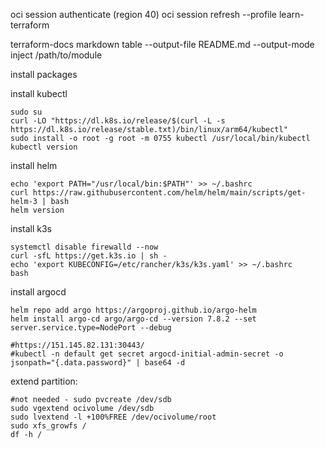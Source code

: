 oci session authenticate (region 40)
oci session refresh --profile learn-terraform

terraform-docs markdown table --output-file README.md --output-mode inject /path/to/module

install packages

install kubectl
```
sudo su
curl -LO "https://dl.k8s.io/release/$(curl -L -s https://dl.k8s.io/release/stable.txt)/bin/linux/arm64/kubectl"
sudo install -o root -g root -m 0755 kubectl /usr/local/bin/kubectl
kubectl version
```
install helm
```
echo 'export PATH="/usr/local/bin:$PATH"' >> ~/.bashrc
curl https://raw.githubusercontent.com/helm/helm/main/scripts/get-helm-3 | bash
helm version
```

install k3s
```
systemctl disable firewalld --now
curl -sfL https://get.k3s.io | sh -
echo 'export KUBECONFIG=/etc/rancher/k3s/k3s.yaml' >> ~/.bashrc
bash
```

install argocd
```
helm repo add argo https://argoproj.github.io/argo-helm
helm install argo-cd argo/argo-cd --version 7.8.2 --set server.service.type=NodePort --debug

#https://151.145.82.131:30443/
#kubectl -n default get secret argocd-initial-admin-secret -o jsonpath="{.data.password}" | base64 -d
```
extend partition:
```
#not needed - sudo pvcreate /dev/sdb
sudo vgextend ocivolume /dev/sdb
sudo lvextend -l +100%FREE /dev/ocivolume/root
sudo xfs_growfs /
df -h /
```




